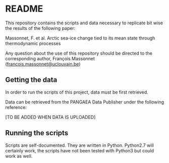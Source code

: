 # README

This repository contains the scripts and data necessary to replicate bit wise the results of the following paper:

Massonnet, F. et al. Arctic sea-ice change tied to its mean state through thermodynamic processes

Any question about the use of this repository should be directed to the corresponding author, François Massonnet (francois.massonnet@uclouvain.be)

## Getting the data

In order to run the scripts of this project, data must be first retrieved. 

Data can be retrieved from the PANGAEA Data Publisher under the following reference:

[TO BE ADDED WHEN DATA IS UPLOADED]

## Running the scripts

Scripts are self-documented. They are written in Python. Python2.7 will certainly work, the scripts have not been tested with Python3 but could work as well.

